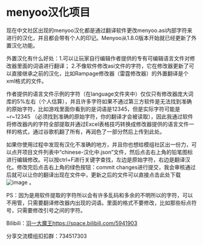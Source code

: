 # menyoo汉化项目
现在中文社区出现的menyoo汉化都是通过翻译软件更改menyoo.asi内部字符来进行的汉化，并且都会带有个人的印记。Menyoo从1.8.0版本开始就已经更新了外置汉化功能。

外置汉化有什么好处：1.可以让玩家自行编辑作者提供的专有可编辑语言文件对修改器里面的词语进行翻译；
2.不像软件修改asi文件的字符，它在修改器更新了可以直接继承之前的汉化，比如Rampage修改器（雷霆修改器）的外置翻译是个xml格式的文件。

作者提供的语言文件示例的字符（在language文件夹中）仅仅只有修改器庞大词库的5%左右（个人估算），并且许多字符如果不通过第三方软件是无法找到准确的原始字符，比如游戏里面你看到的是词语是12345，但是实际字符可能是 ~r~12345 （必须找到准确的原始字符，你的翻译才会被读取），因此我通过软件将修改器内的字符全部提取并通过Excel表格技巧转换成修改器提供的语言文件一样的格式，通过谷歌机翻了所有，再润色了一部分然后上传到此处。
		
如果你使用过程中发现有汉化不准确的地方，并且你也想给模组社区出一份力，可以点开项目文件列表中“chinese-汉化中.json”文件，然后点击右上角的铅笔图标进行编辑修改。可以按ctrl+F进行关键字查找，左边是原始字符，右边是翻译汉化。修改完后点击右上角的绿色按钮：commit changes进行提交，我会审核通过后就可以让你的翻译出现在文件中，更新之后的文件可以直接点击此处下载![image](https://github.com/lucienlmy/Menyoo-Translation/assets/101241027/69b1b2ed-4e5f-43c1-b87b-91608574074c)
。

PS：因为是用软件提取的字符所以会有许多乱码和多余的不明所以的字符，可以不用管，只需要翻译修改器内出现的词语。里面的格式不要修改，比如那些标点符号，只需要修改引号之间的字符。

Bilibili：[羽一大魔王](https://space.bilibili.com/5941903)https://space.bilibili.com/5941903

分享交流模组扣扣群：734517303
